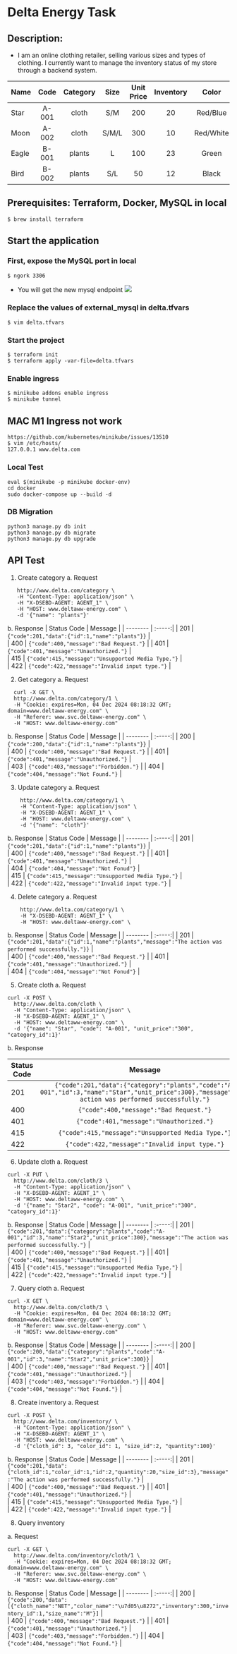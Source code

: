 # Delta Energy Task
## Description:  
* I am an online clothing retailer, selling various sizes and types of clothing. I currently want to manage the inventory status of my store through a backend system.

| Name        | Code   |  Category |  Size  |  Unit Price |  Inventory  |Color    |
| --------    | :-----:| :----:    | :----: | :----:      | :----:      | :----:  |
| Star        | A-001  |  cloth    | S/M    | 200         | 20          | Red/Blue|
| Moon        | A-002  |  cloth    | S/M/L  | 300         | 10          | Red/White|
| Eagle       | B-001  |  plants   | L      | 100         | 23          | Green|
| Bird        | B-002  |  plants   | S/L    | 50          | 12          | Black|

## Prerequisites: Terraform, Docker, MySQL in local

```
$ brew install terraform
```
## Start the application
### First, expose the MySQL port in local
```
$ ngork 3306
```
* You will get the new mysql endpoint
![](https://ibb.co/8DfppJW)

### Replace the values of external_mysql in delta.tfvars
```
$ vim delta.tfvars
```

### Start the project
```
$ terraform init
$ terraform apply -var-file=delta.tfvars
```

### Enable ingress
```
$ minikube addons enable ingress
$ minikube tunnel
```

## MAC M1 Ingress not work
```
https://github.com/kubernetes/minikube/issues/13510
$ vim /etc/hosts/
127.0.0.1 www.delta.com
```

### Local Test
```
eval $(minikube -p minikube docker-env)
cd docker
sudo docker-compose up --build -d
```

### DB Migration
```
python3 manage.py db init
python3 manage.py db migrate
python3 manage.py db upgrade
```


## API Test
1. Create category
a. Request 
 ```curl -X POST \
    http://www.delta.com/category \
    -H "Content-Type: application/json" \
    -H "X-DSEBD-AGENT: AGENT_1" \
    -H "HOST: www.deltaww-energy.com" \
    -d '{"name": "plants"}'
  ```
b. Response
|  Status Code  | Message    |
| --------    | :-----:| 
| 201        | ``` {"code":201,"data":{"id":1,"name":"plants"}} ```  |  
| 400        | ``` {"code":400,"message":"Bad Request."} ```  |
| 401        | ``` {"code":401,"message":"Unauthorized."} ```  |  
| 415        | ``` {"code":415,"message":"Unsupported Media Type."} ```  |  
| 422        | ``` {"code":422,"message":"Invalid input type."} ```  |  
  
2. Get category
a. Request
  ```
    curl -X GET \
    http://www.delta.com/category/1 \
    -H "Cookie: expires=Mon, 04 Dec 2024 08:18:32 GMT; domain=www.deltaww-energy.com" \
    -H "Referer: www.svc.deltaww-energy.com" \
    -H "HOST: www.deltaww-energy.com"
  ```
b. Response
|  Status Code  | Message    |
| --------    | :-----:| 
| 200        | ``` {"code":200,"data":{"id":1,"name":"plants"}} ```  |  
| 400        | ``` {"code":400,"message":"Bad Request."} ```  |
| 401        | ``` {"code":401,"message":"Unauthorized."} ```  |  
| 403        | ``` {"code":403,"message":"Forbidden."} ```  | 
| 404        | ``` {"code":404,"message":"Not Found."} ```  | 

3. Update category
a. Request 
```curl -X PUT \
    http://www.delta.com/category/1 \
    -H "Content-Type: application/json" \
    -H "X-DSEBD-AGENT: AGENT_1" \
    -H "HOST: www.deltaww-energy.com" \
    -d '{"name": "cloth"}'
```
b. Response
|  Status Code  | Message    |
| --------    | :-----:| 
| 201        | ``` {"code":201,"data":{"id":1,"name":"plants"}} ```  |  
| 400        | ``` {"code":400,"message":"Bad Request."} ```  |
| 401        | ``` {"code":401,"message":"Unauthorized."} ```  |  
| 404        | ``` {"code":404,"message":"Not Fonud"} ```  |  
| 415        | ``` {"code":415,"message":"Unsupported Media Type."} ```  |  
| 422        | ``` {"code":422,"message":"Invalid input type."} ```  |  


4. Delete category
a. Request 
```curl -X DELETE \
    http://www.delta.com/category/1 \
    -H "X-DSEBD-AGENT: AGENT_1" \
    -H "HOST: www.deltaww-energy.com" \
```
b. Response
|  Status Code  | Message    |
| --------    | :-----:| 
| 201        | ``` {"code":201,"data":{"id":1,"name":"plants","message":"The action was performed successfully."}} ```  |  
| 400        | ``` {"code":400,"message":"Bad Request."} ```  |
| 401        | ``` {"code":401,"message":"Unauthorized."} ```  |  
| 404        | ``` {"code":404,"message":"Not Fonud"} ```  |  


5. Create cloth
a. Request
```
curl -X POST \
  http://www.delta.com/cloth \
  -H "Content-Type: application/json" \
  -H "X-DSEBD-AGENT: AGENT_1" \
  -H "HOST: www.deltaww-energy.com" \
  -d '{"name": "Star", "code": "A-001", "unit_price":"300", "category_id":1}'
```
b. Response

|  Status Code  | Message    |
| --------    | :-----:| 
| 201        | ``` {"code":201,"data":{"category":"plants","code":"A-001","id":3,"name":"Star","unit_price":300},"message":"The action was performed successfully."} ```  |  
| 400        | ``` {"code":400,"message":"Bad Request."} ```  |
| 401        | ``` {"code":401,"message":"Unauthorized."} ```  |  
| 415        | ``` {"code":415,"message":"Unsupported Media Type."} ```  |  
| 422        | ``` {"code":422,"message":"Invalid input type."} ```  |  

6. Update cloth
a. Request
```
curl -X PUT \
  http://www.delta.com/cloth/3 \
  -H "Content-Type: application/json" \
  -H "X-DSEBD-AGENT: AGENT_1" \
  -H "HOST: www.deltaww-energy.com" \
  -d '{"name": "Star2", "code": "A-001", "unit_price":"300", "category_id":1}'
```

b. Response
|  Status Code  | Message    |
| --------    | :-----:| 
| 201        | ``` {"code":201,"data":{"category":"plants","code":"A-001","id":3,"name":"Star2","unit_price":300},"message":"The action was performed successfully."} ```  |  
| 400        | ``` {"code":400,"message":"Bad Request."} ```  |
| 401        | ``` {"code":401,"message":"Unauthorized."} ```  |  
| 415        | ``` {"code":415,"message":"Unsupported Media Type."} ```  |  
| 422        | ``` {"code":422,"message":"Invalid input type."} ```  |  

7. Query cloth
a. Request
```
curl -X GET \
  http://www.delta.com/cloth/3 \
  -H "Cookie: expires=Mon, 04 Dec 2024 08:18:32 GMT; domain=www.deltaww-energy.com" \
  -H "Referer: www.svc.deltaww-energy.com" \
  -H "HOST: www.deltaww-energy.com"
```
b. Response
|  Status Code  | Message    |
| --------    | :-----:| 
| 200        | ``` {"code":200,"data":{"category":"plants","code":"A-001","id":3,"name":"Star2","unit_price":300}} ```  |  
| 400        | ``` {"code":400,"message":"Bad Request."} ```  |
| 401        | ``` {"code":401,"message":"Unauthorized."} ```  |  
| 403        | ``` {"code":403,"message":"Forbidden."} ```  | 
| 404        | ``` {"code":404,"message":"Not Found."} ```  | 

8. Create inventory
a. Request
```
curl -X POST \
  http://www.delta.com/inventory/ \
  -H "Content-Type: application/json" \
  -H "X-DSEBD-AGENT: AGENT_1" \
  -H "HOST: www.deltaww-energy.com" \
  -d '{"cloth_id": 3, "color_id": 1, "size_id":2, "quantity":100}'
```

b. Response
|  Status Code  | Message    |
| --------    | :-----:| 
| 201        | ``` {"code":201,"data":{"cloth_id":1,"color_id":1,"id":2,"quantity":20,"size_id":3},"message":"The action was performed successfully."} ```  |  
| 400        | ``` {"code":400,"message":"Bad Request."} ```  |
| 401        | ``` {"code":401,"message":"Unauthorized."} ```  |  
| 415        | ``` {"code":415,"message":"Unsupported Media Type."} ```  |  
| 422        | ``` {"code":422,"message":"Invalid input type."} ```  |  

8. Query inventory

a. Request
```
curl -X GET \
  http://www.delta.com/inventory/cloth/1 \
  -H "Cookie: expires=Mon, 04 Dec 2024 08:18:32 GMT; domain=www.deltaww-energy.com" \
  -H "Referer: www.svc.deltaww-energy.com" \
  -H "HOST: www.deltaww-energy.com"
```

b. Response
|  Status Code  | Message    |
| --------    | :-----:| 
| 200        | ``` {"code":200,"data":[{"cloth_name":"NET","color_name":"\u7d05\u8272","inventory":300,"inventory_id":1,"size_name":"M"}] ```  |  
| 400        | ``` {"code":400,"message":"Bad Request."} ```  |
| 401        | ``` {"code":401,"message":"Unauthorized."} ```  |  
| 403        | ``` {"code":403,"message":"Forbidden."} ```  | 
| 404        | ``` {"code":404,"message":"Not Found."} ```  | 




